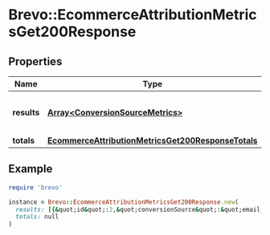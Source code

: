 # Brevo::EcommerceAttributionMetricsGet200Response

## Properties

| Name | Type | Description | Notes |
| ---- | ---- | ----------- | ----- |
| **results** | [**Array&lt;ConversionSourceMetrics&gt;**](ConversionSourceMetrics.md) | List of conversion attribution metrics |  |
| **totals** | [**EcommerceAttributionMetricsGet200ResponseTotals**](EcommerceAttributionMetricsGet200ResponseTotals.md) |  |  |

## Example

```ruby
require 'brevo'

instance = Brevo::EcommerceAttributionMetricsGet200Response.new(
  results: [{&quot;id&quot;:2,&quot;conversionSource&quot;:&quot;email_campaign&quot;,&quot;ordersCount&quot;:300,&quot;revenue&quot;:900,&quot;averageBasket&quot;:3.0},{&quot;id&quot;:1,&quot;conversionSource&quot;:&quot;email_campaign&quot;,&quot;ordersCount&quot;:200,&quot;revenue&quot;:800,&quot;averageBasket&quot;:4.0}],
  totals: null
)
```

